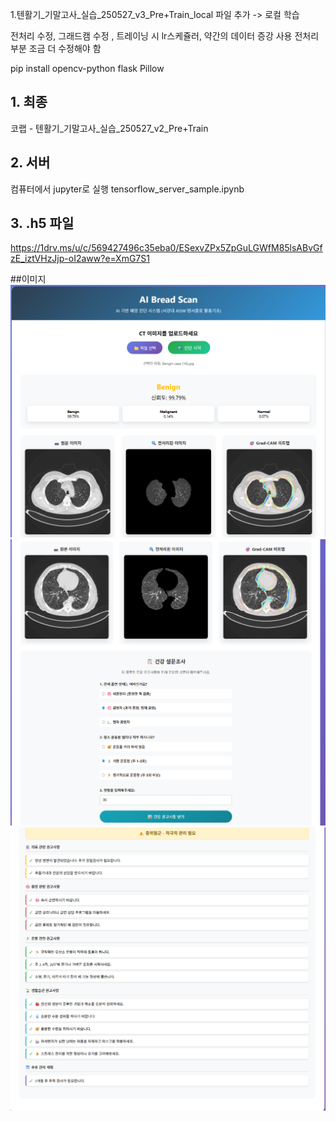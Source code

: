 1.텐활기_기말고사_실습_250527_v3_Pre+Train_local 파일 추가
-> 로컬 학습

  전처리 수정, 그래드캠 수정 , 트레이닝 시 lr스케쥴러, 약간의 데이터 증강 사용
  전처리 부분 조금 더 수정해야 함

pip install opencv-python flask Pillow

## 1. 최종
코랩 - 텐활기_기말고사_실습_250527_v2_Pre+Train 

## 2. 서버 
컴퓨터에서 jupyter로 실행
tensorflow_server_sample.ipynb

## 3. .h5 파일
https://1drv.ms/u/c/569427496c35eba0/ESexvZPx5ZpGuLGWfM85lsABvGfzE_iztVHzJjp-oI2aww?e=XmG7S1

##이미지
![image](./asset/img06.png)
![image](./asset/img08.png)
![image](./asset/img07.png)

